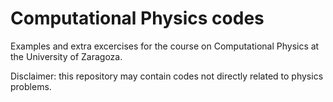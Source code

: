 # Computational Physics codes

Examples and extra excercises for the course on Computational Physics at the University of Zaragoza. 

Disclaimer: this repository may contain codes not directly related to physics problems.
